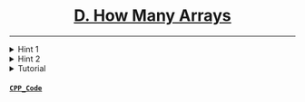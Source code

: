 # <center><u>[D. How Many Arrays](https://www.hackerrank.com/contests/codecode-pec/challenges/how-many-arrays-iswar-charmi)</u></center>
---

<details>
  <summary>Hint 1</summary>
  Rearrange the odd and even indices
</details>
<details>
  <summary>Hint 2</summary>

  Think of the array $A_1, A_3, A_5, ..., A_{2 \cdot n - 1}, A_2, A_4, ..., A_{2 \cdot n}.$ How many such arrays are possible ? The answer to this problem is the answer to the original problem.

</details>
<details>
  <summary>Tutorial</summary>

  The number of $N$ length arrays which are non-decreasing and have elements in the range $[1, M]$ is $^{N + M - 1} C_{M - 1}$ Where $^N C_R$ is the number of possible combinations of $R$ elements given $N$ elements.

  <details>
    <summary>Why</summary>

    Assume that you have $N$ numbers and you wish to group them in $M$ partitions. A partition is allowed to be empty. The $i^{th}$ partition from the left will have all it's elements equal to $i$. The number of such partitions is the number of ways of inserting $M - 1$ 'bars' among the $N$ numbers. Each bar shall act as a separation between $2$ partitions. This can be solved by assuming a total of $N + M - 1$ elements and selecting $M - 1$ elements out of them. The selected elements become 'bars' and rest of the $N$ elements act as numbers.

  </details>


  Notice that each non-decreasing array uniquely maps to exactly $1$ array satisfying the constraints given in the problem statement. To create such an array, simply reverse the second half of the non-decreasing array and then zip the first half and second half together such that all the elements in the second half occupy all the even indices while the elements of the first half occupy the odd indices.

  Example: $(1, 2, 3, 4)$ will map to $(1, 4, 2, 3)$
  Therefore the answer to the original problem is the same as finding the answer to the following problem: find the number of arrays such that each has a length n, with elements sorted in non-decreasing order and in the range $[1, \ M]$. 

  Using this fact we can output the answer for a given pair of $N, M$ as 
 $^{2 \cdot N + M - 1}C_{M - 1}$

  You will need to precompute factorials to answer each test case in $O(1)$

</details>

#### [`CPP_Code`](./../Codes//D_HowManyArrays.cpp)